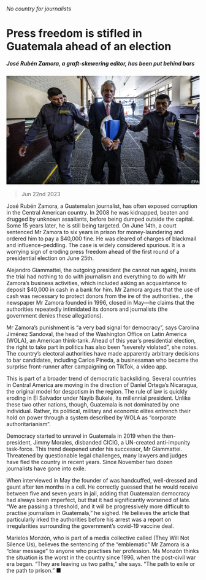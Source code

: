 ###### No country for journalists

# Press freedom is stifled in Guatemala ahead of an election 

##### José Rubén Zamora, a graft-skewering editor, has been put behind bars 

![image](images/20230624_AMP501.jpg) 

> Jun 22nd 2023 

José Rubén Zamora, a Guatemalan journalist, has often exposed corruption in the Central American country. In 2008 he was kidnapped, beaten and drugged by unknown assailants, before being dumped outside the capital. Some 15 years later, he is still being targeted. On June 14th, a court sentenced Mr Zamora to six years in prison for money-laundering and ordered him to pay a $40,000 fine. He was cleared of charges of blackmail and influence-peddling. The case is widely considered spurious. It is a worrying sign of eroding press freedom ahead of the first round of a presidential election on June 25th.

Alejandro Giammattei, the outgoing president (he cannot run again), insists the trial had nothing to do with journalism and everything to do with Mr Zamora’s business activities, which included asking an acquaintance to deposit $40,000 in cash in a bank for him. Mr Zamora argues that the use of cash was necessary to protect donors from the ire of the authorities. , the newspaper Mr Zamora founded in 1996, closed in May—he claims that the authorities repeatedly intimidated its donors and journalists (the government denies these allegations). 

Mr Zamora’s punishment is “a very bad signal for democracy”, says Carolina Jiménez Sandoval, the head of the Washington Office on Latin America (WOLA), an American think-tank. Ahead of this year’s presidential election, the right to take part in politics has also been “severely violated”, she notes. The country’s electoral authorities have made apparently arbitrary decisions to bar candidates, including Carlos Pineda, a businessman who became the surprise front-runner after campaigning on TikTok, a video app.

This is part of a broader trend of democratic backsliding. Several countries in Central America are moving in the direction of Daniel Ortega’s Nicaragua, the original model for despotism in the region. The rule of law is quickly eroding in El Salvador under Nayib Bukele, its millennial president. Unlike these two other nations, though, Guatemala is not dominated by one individual. Rather, its political, military and economic elites entrench their hold on power through a system described by WOLA as “corporate authoritarianism”. 

Democracy started to unravel in Guatemala in 2019 when the then-president, Jimmy Morales, disbanded CICIG, a UN-created anti-impunity task-force. This trend deepened under his successor, Mr Giammattei. Threatened by questionable legal challenges, many lawyers and judges have fled the country in recent years. Since November two dozen journalists have gone into exile.

When interviewed in May the founder of  was handcuffed, well-dressed and gaunt after ten months in a cell. He correctly guessed that he would receive between five and seven years in jail, adding that Guatemalan democracy had always been imperfect, but that it had significantly worsened of late. “We are passing a threshold, and it will be progressively more difficult to practise journalism in Guatemala,” he sighed. He believes the article that particularly irked the authorities before his arrest was a report on irregularities surrounding the government’s covid-19 vaccine deal.

Marielos Monzón, who is part of a media collective called  (They Will Not Silence Us), believes the sentencing of the “emblematic” Mr Zamora is a “clear message” to anyone who practises her profession. Ms Monzón thinks the situation is the worst in the country since 1996, when the post-civil war era began. “They are leaving us two paths,” she says. “The path to exile or the path to prison.” ■

